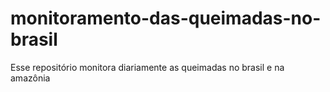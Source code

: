 # monitoramento-das-queimadas-no-brasil
Esse repositório monitora diariamente as queimadas no brasil e na amazônia
